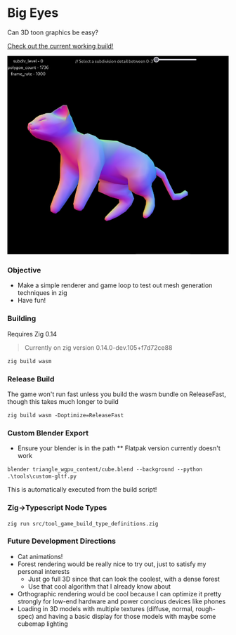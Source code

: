 # Big Eyes

Can 3D toon graphics be easy?

[Check out the current working build!](https://nathan-franck.github.io/BigEyes/)

![image](Cat2024-07-28.png)

### Objective

* Make a simple renderer and game loop to test out mesh generation techniques in zig
* Have fun!

### Building

Requires Zig 0.14
> Currently on zig version 0.14.0-dev.105+f7d72ce88

```
zig build wasm
```

### Release Build

The game won't run fast unless you build the wasm bundle on ReleaseFast, though this takes much longer to build
```
zig build wasm -Doptimize=ReleaseFast
```

### Custom Blender Export

* Ensure your blender is in the path
** Flatpak version currently doesn't work
```
blender triangle_wgpu_content/cube.blend --background --python .\tools\custom-gltf.py
```
This is automatically executed from the build script!

### Zig->Typescript Node Types
`zig run src/tool_game_build_type_definitions.zig`

### Future Development Directions

- Cat animations!
- Forest rendering would be really nice to try out, just to satisfy my personal interests
  - Just go full 3D since that can look the coolest, with a dense forest
  - Use that cool algorithm that I already know about
- Orthographic rendering would be cool because I can optimize it pretty strongly for low-end hardware and power concious devices like phones
- Loading in 3D models with multiple textures (diffuse, normal, rough-spec) and having a basic display for those models with maybe some cubemap lighting
